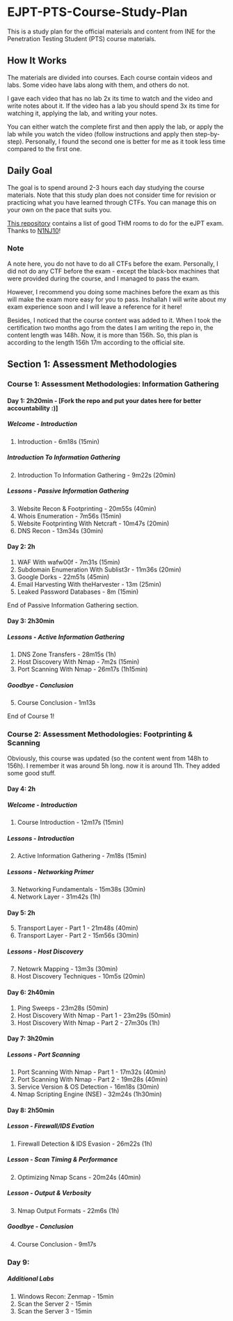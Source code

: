 # EJPT-PTS-Course-Study-Plan

This is a study plan for the official materials and content from INE for the Penetration Testing Student (PTS) course materials.

## How It Works

The materials are divided into courses. Each course contain videos and labs. Some video have labs along with them, and others do not.  

I gave each video that has no lab 2x its time to watch and the video and write notes about it. If the video has a lab you should spend 3x its time for watching it, applying the lab, and writing your notes.

You can either watch the complete first and then apply the lab, or apply the lab while you watch the video (follow instructions and apply then step-by-step). Personally, I found the second one is better for me as it took less time compared to the first one.

## Daily Goal

The goal is to spend around 2-3 hours each day studying the course materials. Note that this study plan does not consider time for revision or practicing what you have learned through CTFs. You can manage this on your own on the pace that suits you.

[This repository](https://github.com/N1NJ10/EJPT_Prep) contains a list of good THM rooms to do for the eJPT exam. Thanks to [N1NJ10](https://github.com/N1NJ10)!

### Note

A note here, you do not have to do all CTFs before the exam. Personally, I did not do any CTF before the exam - except the black-box machines that were provided during the course, and I managed to pass the exam.

However, I recommend you doing some machines before the exam as this will make the exam more easy for you to pass. Inshallah I will write about my exam experience soon and I will leave a reference for it here!

Besides, I noticed that the course content was added to it. When I took the certification two months ago from the dates I am writing the repo in, the content length was 148h. Now, it is more than 156h. So, this plan is according to the length 156h 17m according to the official site. 

## Section 1: Assessment Methodologies

### Course 1: Assessment Methodologies: Information Gathering

#### Day 1: 2h20min - [Fork the repo and put your dates here for better accountability :)]

##### Welcome - Introduction

1. Introduction - 6m18s (15min)

##### Introduction To Information Gathering

2. Introduction To Information Gathering - 9m22s (20min)

##### Lessons - Passive Information Gathering

3. Website Recon & Footprinting - 20m55s (40min)
4. Whois Enumeration - 7m56s (15min)
5. Website Footprinting With Netcraft - 10m47s (20min)
6. DNS Recon - 13m34s (30min)

#### Day 2: 2h

1. WAF With wafw00f - 7m31s (15min)
2. Subdomain Enumeration With Sublist3r - 11m36s (20min)
3. Google Dorks - 22m51s (45min)
4. Email Harvesting With theHarvester - 13m (25min)
5. Leaked Password Databases - 8m (15min)

End of Passive Information Gathering section.

#### Day 3: 2h30min

##### Lessons - Active Information Gathering

1. DNS Zone Transfers - 28m15s (1h)
2. Host Discovery With Nmap - 7m2s (15min)
3. Port Scanning With Nmap - 26m17s (1h15min)

##### Goodbye - Conclusion

5. Course Conclusion - 1m13s

End of Course 1! 

### Course 2: Assessment Methodologies: Footprinting & Scanning

Obviously, this course was updated (so the content went from 148h to 156h). I remember it was around 5h long. now it is around 11h. They added some good stuff.

#### Day 4: 2h

##### Welcome - Introduction

1. Course Introduction - 12m17s (15min)

##### Lessons - Introduction

2. Active Information Gathering - 7m18s (15min)

##### Lessons - Networking Primer

3. Networking Fundamentals - 15m38s (30min)
4. Network Layer - 31m42s (1h)

#### Day 5: 2h

5. Transport Layer - Part 1 - 21m48s (40min)
6. Transport Layer - Part 2 - 15m56s (30min)

##### Lessons - Host Discovery

7. Netowrk Mapping - 13m3s (30min) 
8. Host Discovery Techniques - 10m5s (20min)

#### Day 6: 2h40min

1. Ping Sweeps - 23m28s (50min)
2. Host Discovery With Nmap - Part 1 - 23m29s (50min)
3. Host Discovery With Nmap - Part 2 - 27m30s (1h)

#### Day 7: 3h20min 

##### Lessons - Port Scanning

1. Port Scanning With Nmap - Part 1 - 17m32s (40min)
2. Port Scanning With Nmap - Part 2 - 19m28s (40min)
3. Service Version & OS Detection - 16m18s (30min)
4. Nmap Scripting Engine (NSE) - 32m24s (1h30min)

#### Day 8: 2h50min

##### Lesson - Firewall/IDS Evation

1. Firewall Detection & IDS Evasion - 26m22s (1h)

##### Lesson - Scan Timing & Performance

2. Optimizing Nmap Scans - 20m24s (40min)

##### Lesson - Output & Verbosity

3. Nmap Output Formats - 22m6s (1h)

##### Goodbye - Conclusion

4. Course Conclusion - 9m17s

### Day 9:

##### Additional Labs

1. Windows Recon: Zenmap - 15min
2. Scan the Server 2 - 15min
3. Scan the Server 3 - 15min
